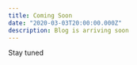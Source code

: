 ```yaml
---
title: Coming Soon
date: "2020-03-03T20:00:00.000Z"
description: Blog is arriving soon
---
```


Stay tuned